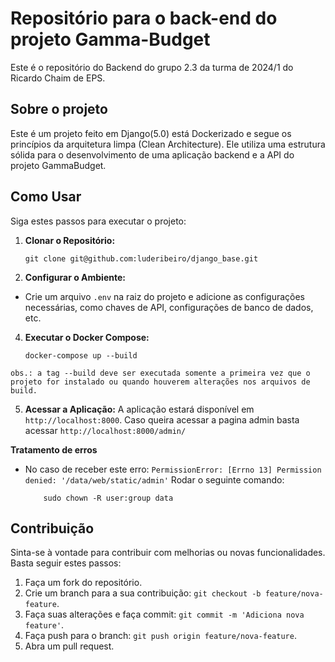 # Repositório para o back-end do projeto Gamma-Budget

Este é o repositório do Backend do grupo 2.3 da turma de 2024/1 do Ricardo Chaim de EPS.

## Sobre o projeto

Este é um projeto feito em Django(5.0) está Dockerizado e segue os princípios da arquitetura limpa (Clean Architecture). Ele utiliza uma estrutura sólida para o desenvolvimento de uma aplicação backend e a API do projeto GammaBudget.

## Como Usar

Siga estes passos para executar o projeto:

1.  **Clonar o Repositório:**

        git clone git@github.com:luderibeiro/django_base.git

2.  **Configurar o Ambiente:**

-   Crie um arquivo `.env` na raiz do projeto e adicione as configurações necessárias, como chaves de API, configurações de banco de dados, etc.

4.  **Executar o Docker Compose:**

        docker-compose up --build

`obs.: a tag --build deve ser executada somente a primeira vez que o projeto for instalado ou quando houverem alterações nos arquivos de build.`

5. **Acessar a Aplicação:**
   A aplicação estará disponível em `http://localhost:8000`.
   Caso queira acessar a pagina admin basta acessar `http://localhost:8000/admin/`

**Tratamento de erros**

-   No caso de receber este erro: `PermissionError: [Errno 13] Permission denied: '/data/web/static/admin'`
    Rodar o seguinte comando:

            sudo chown -R user:group data

## Contribuição

Sinta-se à vontade para contribuir com melhorias ou novas funcionalidades. Basta seguir estes passos:

1. Faça um fork do repositório.
2. Crie um branch para a sua contribuição: `git checkout -b feature/nova-feature`.
3. Faça suas alterações e faça commit: `git commit -m 'Adiciona nova feature'`.
4. Faça push para o branch: `git push origin feature/nova-feature`.
5. Abra um pull request.
